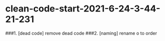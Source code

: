 # clean-code-start-2021-6-24-3-44-21-231
###1. [dead code] remove dead code
###2.  [naming] rename o to order

